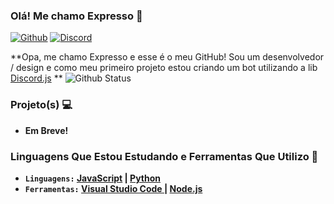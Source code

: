 ### Olá! Me chamo Expresso 👋
[![Github](https://img.shields.io/badge/-Github-000?style=flat&logo=Github&logoColor=white)](https://github.com/ExpressDeveloper) [![Discord](https://img.shields.io/badge/-Discord-7289da?style=flat&logo=Discord&logoColor=white)](hhttps://discord.gg/Expresso#9170)

**Opa, me chamo Expresso e esse é o meu GitHub! Sou um desenvolvedor / design e como meu primeiro projeto estou criando um bot utilizando a lib [Discord.js](https://discord.js.org/) ** ![Github Status](https://github-readme-stats.vercel.app/api/?username=ExpressDeveloper&show_icons=true&title_color=fff&icon_color=79ff97&text_color=9f9f9f&bg_color=151515)
<br>

### Projeto(s) 💻
- **Em Breve!**

### Linguagens Que Estou Estudando e Ferramentas Que Utilizo 🔧
- **`Linguagens:` [JavaScript](https://www.javascript.com/) | [Python](https://www.python.org/)**
- **`Ferramentas:` [Visual Studio Code ](https://visualstudio.microsoft.com/pt-br/) | [Node.js](https://nodejs.org/)**
